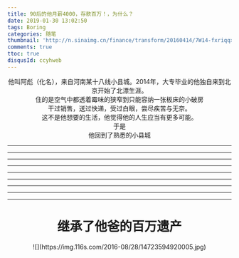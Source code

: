 ```yaml
---
title: 90后的他月薪4000，存款百万！，为什么？
date: 2019-01-30 13:02:50
tags: Boring
categories: 随笔
thumbnail: 'http://n.sinaimg.cn/finance/transform/20160414/7W14-fxriqqx2376357.jpg'
comments: true
ttoc: true
disqusId: ccyhweb
---
```


<center>他叫阿彪（化名），来自河南某十八线小县城。2014年，大专毕业的他独自来到北京开始了北漂生涯。</center>
<center>住的是空气中都透着霉味的狭窄到只能容纳一张板床的小破房</center>
<center>干过销售，送过快递，受过白眼，尝尽疾苦与无奈。</center>

<center>这不是他想要的生活，他觉得他的人生应当有更多可能。</center>
<center>于是</center>
<center>他回到了熟悉的小县城</center>
<center></center>

----
<!-- more -->
----

----

----

----

----

----

----

----

# <center>继承了他爸的百万遗产</center>
<div align=center>
![](https://img.116s.com/2016-08/28/14723594920005.jpg)
</div>